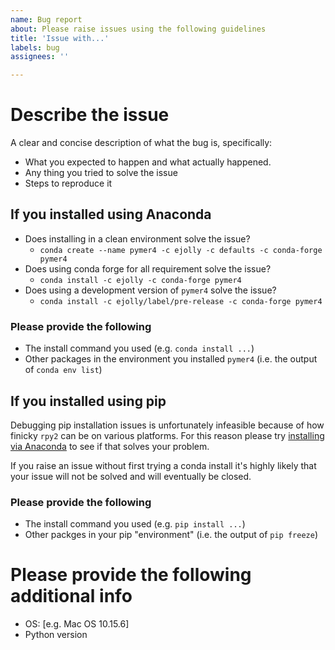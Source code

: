 ```yaml
---
name: Bug report
about: Please raise issues using the following guidelines
title: 'Issue with...'
labels: bug
assignees: ''

---
```


# Describe the issue
A clear and concise description of what the bug is, specifically:
- What you expected to happen and what actually happened.
- Any thing you tried to solve the issue
- Steps to reproduce it

## If you installed using Anaconda 
- Does installing in a clean environment solve the issue?
  - `conda create --name pymer4 -c ejolly -c defaults -c conda-forge pymer4`
- Does using conda forge for all requirement solve the issue?
  - `conda install -c ejolly -c conda-forge pymer4`
- Does using a development version of `pymer4` solve the issue?
  - `conda install -c ejolly/label/pre-release -c conda-forge pymer4`
### Please provide the following
- The install command you used (e.g. `conda install ...`)
- Other packages in the environment you installed `pymer4` (i.e. the output of `conda env list`)

## If you installed using pip
Debugging pip installation issues is unfortunately infeasible because of how finicky `rpy2` can be on various platforms. For this reason please try [installing via Anaconda](http://eshinjolly.com/pymer4/installation.html#using-anaconda-recommended) to see if that solves your problem. 

If you raise an issue without first trying a conda install it's highly likely that your issue will not be solved and will eventually be closed. 

### Please provide the following
- The install command you used (e.g. `pip install ...`)
- Other packges in your pip "environment" (i.e. the output of `pip freeze`)

# Please provide the following additional info

 - OS: [e.g. Mac OS 10.15.6]
 - Python version
